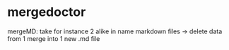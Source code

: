 # mergedoctor
mergeMD: take for instance 2 alike in name markdown files -> delete data from 1 merge into 1 new .md file
